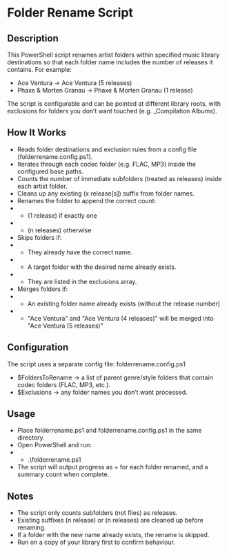 # Folder Rename Script
## Description
This PowerShell script renames artist folders within specified music library destinations so that each folder name includes the number of releases it contains.
For example:
- Ace Ventura → Ace Ventura (5 releases)
- Phaxe & Morten Granau → Phaxe & Morten Granau (1 release)

The script is configurable and can be pointed at different library roots, with exclusions for folders you don’t want touched (e.g. _Compilation Albums).

## How It Works
- Reads folder destinations and exclusion rules from a config file (folderrename.config.ps1).
- Iterates through each codec folder (e.g. FLAC, MP3) inside the configured base paths.
- Counts the number of immediate subfolders (treated as releases) inside each artist folder.
- Cleans up any existing (x release[s]) suffix from folder names.
- Renames the folder to append the correct count:
- - (1 release) if exactly one
- - (n releases) otherwise
- Skips folders if:
- - They already have the correct name.
- - A target folder with the desired name already exists.
- - They are listed in the exclusions array.
-  Merges folders if:
- - An existing folder name already exists (without the release number)
- - "Ace Ventura" and "Ace Ventura (4 releases)" will be merged into "Ace Ventura (5 releases)"

## Configuration
The script uses a separate config file: folderrename.config.ps1
- $FoldersToRename → a list of parent genre/style folders that contain codec folders (FLAC, MP3, etc.).
- $Exclusions → any folder names you don’t want processed.

## Usage

- Place folderrename.ps1 and folderrename.config.ps1 in the same directory.
- Open PowerShell and run:
- - .\folderrename.ps1
- The script will output progress as + for each folder renamed, and a summary count when complete.

## Notes

- The script only counts subfolders (not files) as releases.
- Existing suffixes (n release) or (n releases) are cleaned up before renaming.
- If a folder with the new name already exists, the rename is skipped.
- Run on a copy of your library first to confirm behaviour.

